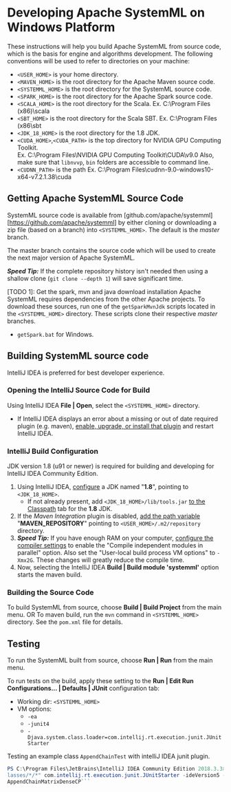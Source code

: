 # Developing Apache SystemML on Windows Platform
These instructions will help you build Apache SystemML from source code, which is the basis for engine and algorithms development.
The following conventions will be used to refer to directories on your machine:
* `<USER_HOME>` is your home directory.
* `<MAVEN_HOME>` is the root directory for the Apache Maven source code.  
* `<SYSTEMML_HOME>` is the root directory for the SystemML source code.
* `<SPARK_HOME>` is the root directory for the Apache Spark source code.
* `<SCALA_HOME>` is the root directory for the Scala.
Ex. C:\Program Files (x86)\scala
* `<SBT_HOME>` is the root directory for the Scala SBT.
Ex. C:\Program Files (x86\sbt
* `<JDK_18_HOME>` is the root directory for the 1.8 JDK.
* `<CUDA_HOME>`,`<CUDA_PATH>` is the top directory for NVIDIA GPU Computing Toolkit.  
Ex. C:\Program Files\NVIDIA GPU Computing Toolkit\CUDA\v9.0
Also, make sure that `libnvvp`, `bin` folders are accessible to command line.
*  `<CUDNN_PATH>` is the path 
Ex. C:\Program Files\cudnn-9.0-windows10-x64-v7.2.1.38\cuda

## Getting Apache SystemML Source Code
SystemML source code is available from [github.com/apache/systemml][https://github.com/apache/systemml] by either cloning or
downloading a zip file (based on a branch) into `<SYSTEMML_HOME>`. The default is the *master* branch. 

The master branch contains the source code which will be used to create the next major version of Apache SystemML.

_**Speed Tip:**_ If the complete repository history isn't needed then using a shallow clone (`git clone --depth 1`) will save significant time.

[TODO 1]: Get the spark, mvn and java download installation
Apache SystemML requires dependencies from the other Apache projects. To download these sources,
run one of the `getSparkMvnJdk` scripts located in the `<SYSTEMML_HOME>` directory. These scripts clone their respective *master* branches.
* `getSpark.bat` for Windows.

## Building SystemML source code
IntelliJ IDEA is preferred for best developer experience.

### Opening the IntelliJ Source Code for Build
Using IntelliJ IDEA **File | Open**, select the `<SYSTEMML_HOME>` directory. 
* If IntelliJ IDEA displays an error about a missing or out of date required plugin (e.g. maven),
  [enable, upgrade, or install that plugin](https://www.jetbrains.com/help/idea/managing-plugins.html) and restart IntelliJ IDEA.

### IntelliJ Build Configuration
JDK version 1.8 (u91 or newer) is required for building and developing for IntelliJ IDEA Community Edition.
1. Using IntelliJ IDEA, [configure](https://www.jetbrains.com/help/idea/sdk.html) a JDK named "**1.8**", pointing to `<JDK_18_HOME>`.
   * If not already present, add `<JDK_18_HOME>/lib/tools.jar` [to the Classpath](https://www.jetbrains.com/help/idea/sdk.html#manage_sdks) tab
     for the **1.8** JDK.
2. If the _Maven Integration_ plugin is disabled, [add the path variable](https://www.jetbrains.com/help/idea/working-with-projects.html#path-variables)
   "**MAVEN_REPOSITORY**" pointing to `<USER_HOME>/.m2/repository` directory.
3. _**Speed Tip:**_ If you have enough RAM on your computer,
   [configure the compiler settings](https://www.jetbrains.com/help/idea/specifying-compilation-settings.html)
   to enable the "Compile independent modules in parallel" option. Also set the "User-local build process VM options" to `-Xmx2G`.
   These changes will greatly reduce the compile time.
4. Now, selecting the IntelliJ IDEA **Build | Build module 'systemml'** option starts the maven build.

### Building the Source Code
To build SystemML from source, choose **Build | Build Project** from the main menu.
OR
To maven build, run the `mvn` command in `<SYSTEMML_HOME>` directory. See the `pom.xml` file for details.

## Testing
To run the SystemML built from source, choose **Run | Run** from the main menu.

To run tests on the build, apply these setting to the **Run | Edit Run Configurations... | Defaults | JUnit** configuration tab:
  * Working dir: `<SYSTEMML_HOME>`
  * VM options: 
    * `-ea` 
    * `-junit4`
    * `-Djava.system.class.loader=com.intellij.rt.execution.junit.JUnitStarter` 
   
Testing an example class `AppendChainTest` with intelliJ IDEA junit plugin.
```Powershell
PS C:\Program Files\JetBrains\IntelliJ IDEA Community Edition 2018.3.3> java -classpath "./plugins/junit/lib/*;./lib/*;F:/Repo/systemml/target/test-c
lasses/*/*" com.intellij.rt.execution.junit.JUnitStarter -ideVersion5 -junit4 org.apache.sysml.test.integration.functions.append.AppendChainTest,test
AppendChainMatrixDenseCP```   
   
   
